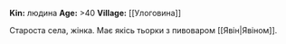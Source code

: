 **Kin:** людина
**Age:** >40
**Village:** [[Улоговина]]

Староста села, жінка. Має якісь тьорки з пивоваром [[Явін|Явіном]].